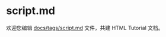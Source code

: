 script.md
===

欢迎您编辑 <a target="__blank" href="https://github.com/jaywcjlove/html-tutorial/blob/main/docs/tags/script.md">docs/tags/script.md</a> 文件，共建 HTML Tutorial 文档。
